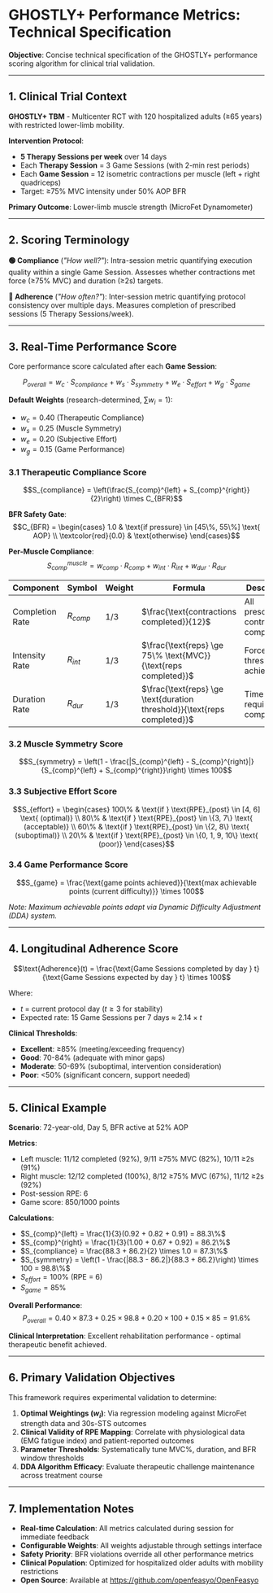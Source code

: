 # GHOSTLY+ Performance Metrics: Technical Specification

**Objective**: Concise technical specification of the GHOSTLY+ performance scoring algorithm for clinical trial validation.

---

## 1. Clinical Trial Context

**GHOSTLY+ TBM** - Multicenter RCT with 120 hospitalized adults (≥65 years) with restricted lower-limb mobility.

**Intervention Protocol**:
- **5 Therapy Sessions per week** over 14 days
- Each **Therapy Session** = 3 Game Sessions (with 2-min rest periods)
- Each **Game Session** = 12 isometric contractions per muscle (left + right quadriceps)
- Target: ≥75% MVC intensity under 50% AOP BFR

**Primary Outcome**: Lower-limb muscle strength (MicroFet Dynamometer)

---

## 2. Scoring Terminology

**🟢 Compliance** (*"How well?"*): Intra-session metric quantifying execution quality within a single Game Session. Assesses whether contractions met force (≥75% MVC) and duration (≥2s) targets.

**🔵 Adherence** (*"How often?"*): Inter-session metric quantifying protocol consistency over multiple days. Measures completion of prescribed sessions (5 Therapy Sessions/week).

---

## 3. Real-Time Performance Score

Core performance score calculated after each **Game Session**:

$$P_{overall} = w_c \cdot S_{compliance} + w_s \cdot S_{symmetry} + w_e \cdot S_{effort} + w_g \cdot S_{game}$$

**Default Weights** (research-determined, $\sum w_i = 1$):
- $w_c = 0.40$ (Therapeutic Compliance)
- $w_s = 0.25$ (Muscle Symmetry) 
- $w_e = 0.20$ (Subjective Effort)
- $w_g = 0.15$ (Game Performance)

### 3.1 Therapeutic Compliance Score

$$S_{compliance} = \left(\frac{S_{comp}^{left} + S_{comp}^{right}}{2}\right) \times C_{BFR}$$

**BFR Safety Gate**:
$$C_{BFR} = \begin{cases}
1.0 & \text{if pressure} \in [45\%, 55\%] \text{ AOP} \\
\textcolor{red}{0.0} & \text{otherwise}
\end{cases}$$

**Per-Muscle Compliance**:
$$S_{comp}^{muscle} = w_{comp} \cdot R_{comp} + w_{int} \cdot R_{int} + w_{dur} \cdot R_{dur}$$

| Component | Symbol | Weight | Formula | Description |
|-----------|--------|--------|---------|-------------|
| Completion Rate | $R_{comp}$ | 1/3 | $\frac{\text{contractions completed}}{12}$ | All prescribed contractions completed |
| Intensity Rate | $R_{int}$ | 1/3 | $\frac{\text{reps} \ge 75\% \text{MVC}}{\text{reps completed}}$ | Force threshold achievement |
| Duration Rate | $R_{dur}$ | 1/3 | $\frac{\text{reps} \ge \text{duration threshold}}{\text{reps completed}}$ | Time requirement compliance |

### 3.2 Muscle Symmetry Score

$$S_{symmetry} = \left(1 - \frac{|S_{comp}^{left} - S_{comp}^{right}|}{S_{comp}^{left} + S_{comp}^{right}}\right) \times 100$$

### 3.3 Subjective Effort Score

$$S_{effort} = \begin{cases}
100\% & \text{if } \text{RPE}_{post} \in [4, 6] \text{ (optimal)} \\
80\% & \text{if } \text{RPE}_{post} \in \{3, 7\} \text{ (acceptable)} \\
60\% & \text{if } \text{RPE}_{post} \in \{2, 8\} \text{ (suboptimal)} \\
20\% & \text{if } \text{RPE}_{post} \in \{0, 1, 9, 10\} \text{ (poor)}
\end{cases}$$

### 3.4 Game Performance Score

$$S_{game} = \frac{\text{game points achieved}}{\text{max achievable points (current difficulty)}} \times 100$$

*Note: Maximum achievable points adapt via Dynamic Difficulty Adjustment (DDA) system.*

---

## 4. Longitudinal Adherence Score

$$\text{Adherence}(t) = \frac{\text{Game Sessions completed by day } t}{\text{Game Sessions expected by day } t} \times 100$$

Where:
- $t$ = current protocol day ($t \geq 3$ for stability)
- Expected rate: 15 Game Sessions per 7 days ≈ $2.14 \times t$

**Clinical Thresholds**:
- **Excellent**: ≥85% (meeting/exceeding frequency)
- **Good**: 70-84% (adequate with minor gaps)
- **Moderate**: 50-69% (suboptimal, intervention consideration)
- **Poor**: <50% (significant concern, support needed)

---

## 5. Clinical Example

**Scenario**: 72-year-old, Day 5, BFR active at 52% AOP

**Metrics**:
- Left muscle: 11/12 completed (92%), 9/11 ≥75% MVC (82%), 10/11 ≥2s (91%)
- Right muscle: 12/12 completed (100%), 8/12 ≥75% MVC (67%), 11/12 ≥2s (92%)
- Post-session RPE: 6
- Game score: 850/1000 points

**Calculations**:
- $S_{comp}^{left} = \frac{1}{3}(0.92 + 0.82 + 0.91) = 88.3\%$
- $S_{comp}^{right} = \frac{1}{3}(1.00 + 0.67 + 0.92) = 86.2\%$
- $S_{compliance} = \frac{88.3 + 86.2}{2} \times 1.0 = 87.3\%$
- $S_{symmetry} = \left(1 - \frac{|88.3 - 86.2|}{88.3 + 86.2}\right) \times 100 = 98.8\%$
- $S_{effort} = 100\%$ (RPE = 6)
- $S_{game} = 85\%$

**Overall Performance**:
$$P_{overall} = 0.40 \times 87.3 + 0.25 \times 98.8 + 0.20 \times 100 + 0.15 \times 85 = 91.6\%$$

**Clinical Interpretation**: Excellent rehabilitation performance - optimal therapeutic benefit achieved.

---

## 6. Primary Validation Objectives

This framework requires experimental validation to determine:

1. **Optimal Weightings ($w_i$)**: Via regression modeling against MicroFet strength data and 30s-STS outcomes
2. **Clinical Validity of RPE Mapping**: Correlate with physiological data (EMG fatigue index) and patient-reported outcomes
3. **Parameter Thresholds**: Systematically tune MVC%, duration, and BFR window thresholds
4. **DDA Algorithm Efficacy**: Evaluate therapeutic challenge maintenance across treatment course

---

## 7. Implementation Notes

- **Real-time Calculation**: All metrics calculated during session for immediate feedback
- **Configurable Weights**: All weights adjustable through settings interface
- **Safety Priority**: BFR violations override all other performance metrics
- **Clinical Population**: Optimized for hospitalized older adults with mobility restrictions
- **Open Source**: Available at https://github.com/openfeasyo/OpenFeasyo